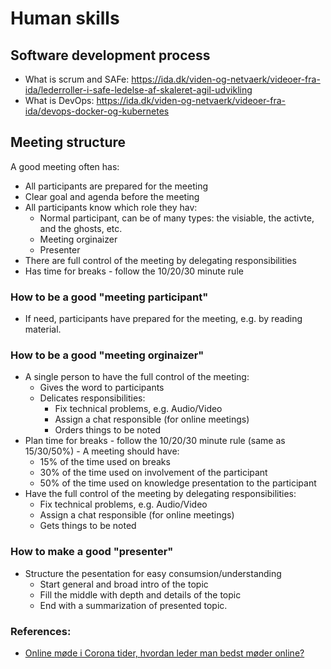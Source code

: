 # Human skills

## Software development process
- What is scrum and SAFe: https://ida.dk/viden-og-netvaerk/videoer-fra-ida/lederroller-i-safe-ledelse-af-skaleret-agil-udvikling
- What is DevOps: https://ida.dk/viden-og-netvaerk/videoer-fra-ida/devops-docker-og-kubernetes

## Meeting structure

A good meeting often has:

- All participants are prepared for the meeting
- Clear goal and agenda before the meeting
- All participants know which role they hav:
    - Normal participant, can be of many types: the visiable, the activte, and the ghosts, etc.
    - Meeting orginaizer
    - Presenter
- There are full control of the meeting by delegating responsibilities
- Has time for breaks - follow the 10/20/30 minute rule
    
### How to be a good "meeting participant"
- If need, participants have prepared for the meeting, e.g. by reading material.

### How to be a good "meeting orginaizer"
- A single person to have the full control of the meeting:
    - Gives the word to participants
    - Delicates responsibilities:
        - Fix technical problems, e.g. Audio/Video
        - Assign a chat responsible (for online meetings)
        - Orders things to be noted
- Plan time for breaks - follow the 10/20/30 minute rule (same as 15/30/50%) - A meeting should have:
    - 15% of the time used on breaks
    - 30% of the time used on involvement of the participant
    - 50% of the time used on knowledge presentation to the participant
- Have the full control of the meeting by delegating responsibilities:
    - Fix technical problems, e.g. Audio/Video
    - Assign a chat responsible (for online meetings)
    - Gets things to be noted

### How to make a good "presenter"
- Structure the pesentation for easy consumsion/understanding
    - Start general and broad intro of the topic
    - Fill the middle with depth and details of the topic
    - End with a summarization of presented topic.

### References:
- [Online møde i Corona tider, hvordan leder man bedst møder online?](https://ida.dk/viden-og-netvaerk/videoer-fra-ida/online-moeder-i-en-corona-tid-hvordan-leder-man-bedst-et-moede-online)
